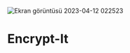 ![Ekran görüntüsü 2023-04-12 022523](https://user-images.githubusercontent.com/89692217/231312703-d55faf7d-5416-4bef-a30c-9a5913c39d6e.png)
# Encrypt-It
